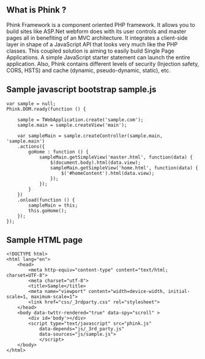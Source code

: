 ## What is Phink ?
Phink Framework is a component oriented PHP framework. It allows you to build sites like ASP.Net webform does with its user controls and master pages all in benefiting of an MVC architecture. It integrates a client-side layer in shape of a JavaScript API that looks very much like the PHP classes. This coupled solution is aiming to easily build Single Page Applications. A simple JavaScript starter statement can launch the entire application. Also, Phink contains different levels of security (Injection safety, CORS, HSTS) and cache (dynamic, pseudo-dynamic, static), etc. 

## Sample javascript bootstrap sample.js

	var sample = null;
	Phink.DOM.ready(function () {
		
		sample = TWebApplication.create('sample.com');
		sample.main = sample.createView('main');
		
		var sampleMain = sample.createController(sample.main, 'sample.main')
		.actions({
			goHome : function () {
				sampleMain.getSimpleView('master.html', function(data) {
					$(document.body).html(data.view);
					sampleMain.getSimpleView('home.html', function(data) {
						$('#homeContent').html(data.view);
					});
				});        
			}
		})
		.onload(function () {
			sampleMain = this;
			this.goHome();
		});
	});

## Sample HTML page 

	<!DOCTYPE html>
	<html lang="en">
		<head>
			<meta http-equiv="content-type" content="text/html; charset=UTF-8">
			<meta charset="utf-8">
			<title>Sample</title>
			<meta name="viewport" content="width=device-width, initial-scale=1, maximum-scale=1">
			<link href="css/_3rdparty.css" rel="stylesheet">
		</head>
		<body data-twttr-rendered="true" data-spy="scroll" >
			<div id='body'></div>
			<script type="text/javascript" src="phink.js"
				data-depends="js/_3rd_party.js"
				data-sources="js/sample.js">
		        </script>
		</body>
	</html>


